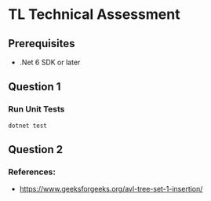 # TL Technical Assessment

## Prerequisites
- .Net 6 SDK or later

## Question 1
### Run Unit Tests
`dotnet test`

## Question 2
### References:
- https://www.geeksforgeeks.org/avl-tree-set-1-insertion/